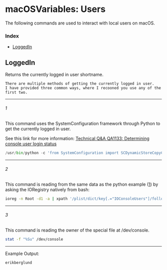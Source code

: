 # macOSVariables: Users 

The following commands are used to interact with local users on macOS.

### Index

* [LoggedIn](https://github.com/erikberglund/macOSVariables/blob/master/macos_users.md#loggedin)

## LoggedIn

Returns the currently logged in user shortname.

```
There are multiple methods of getting the currently logged in user. 
I have provided three common ways, where I recooned you use any of the first two.
```
---
###### 1  
This command uses the SystemConfiguration framework through Python to get the currently logged in user.  

See this link for more information: [Technical Q&A QA1133: Determining console user login status](https://developer.apple.com/library/content/qa/qa1133/_index.html)

```python
/usr/bin/python -c 'from SystemConfiguration import SCDynamicStoreCopyConsoleUser; import sys; username = (SCDynamicStoreCopyConsoleUser(None, None, None) or [None])[0]; username = [username,""][username in [u"loginwindow", None, u""]]; sys.stdout.write(username + "\n");'
```
---
###### 2  
This command is reading from the same data as the python example ([1](https://github.com/erikberglund/macOSVariables/blob/master/macos_users.md#loggedin#1)) by asking the IORegistry natively from bash:
 
```bash
ioreg -n Root -d1 -a | xpath '/plist/dict/key[.="IOConsoleUsers"]/following-sibling::array/dict/key[.="kCGSSessionOnConsoleKey"]/following-sibling::*[1][name()="true"]/../key[.="kCGSSessionUserNameKey"]/following-sibling::string[1]/text()' 2>/dev/null
```
---
###### 3  
This command is reading the owner of the special file at /dev/console. 
 
```bash
stat -f "%Su" /dev/console
```
---
Example Output:

```console
erikberglund
```
